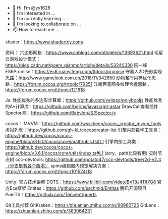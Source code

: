 - 👋 Hi, I’m @yy1628
- 👀 I’m interested in ...
- 🌱 I’m currently learning ...
- 💞️ I’m looking to collaborate on ...
- 📫 How to reach me ...

shader：https://www.shadertoy.com/

资料：
  六边形网格：https://www.cnblogs.com/o0olele/p/13693621.html
  毛星云游戏设计模式：https://blog.csdn.net/poem_qianmo/article/details/53240330
  阮一峰ES6Promise：https://es6.ruanyifeng.com/#docs/promise
  守墓人2D光影实现思路：http://www.gamelook.com.cn/2018/11/342650
  动物餐厅内存优化思路：https://forum.cocos.org/t/topic/79251
  江南百景图多纹理合批思路：https://forum.cocos.org/t/topic/121618

Js:
  性能优秀的多边形计算库：https://github.com/velipso/polybooljs
  性能优秀的A*计算库：https://github.com/bgrins/javascript-astar
  DrawCall查看插件 SpectorJS：https://github.com/BabylonJS/Spector.js
  
cocos：
  MVVM：https://github.com/wsssheep/cocos_creator_mvvm_tools
  虚拟列表：https://github.com/gh-kL/cocoscreator-list
  引擎内部数学工具类：https://github.dev/cocos/cocos-engine/blob/v3.6.0/cocos/core/math/utils.ts#L1
  引擎内部工具类：https://github.dev/cocos/cocos-engine/blob/v3.6.1/cocos/core/utils/index.ts#L1 (arry、path比较有用)
  实时节点树 ccc-devtools: https://github.com/potato47/ccc-devtools/tree/2d-v2.4（分支里有各个版本）
  spine编辑器内预览解决方案：https://forum.cocos.org/t/topic/101524/18
  
Unity:
  官方技术讲解 DOTS：https://www.bilibili.com/video/BV18J411t7G8
  官方Ecs框架 Entitas：https://github.com/sschmid/Entitas
  腾讯开源项目 PuerTS：https://github.com/Tencent/puerts
  
Git工具推荐 
  GitKraken：https://zhuanlan.zhihu.com/p/98960725
  GitLens：https://zhuanlan.zhihu.com/p/363064231
  
<!---
yy1628/yy1628 is a ✨ special ✨ repository because its `README.md` (this file) appears on your GitHub profile.
You can click the Preview link to take a look at your changes.
--->
